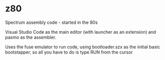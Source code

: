 # z80
Spectrum assembly code - started in the 80s

Visual Studio Code as the main editor (with launcher as an extension) and pasmo as the assembler.

Uses the fuse emulator to run code, using bootloader.szx as the initial basic bootstapper, so all you have to do is type RUN from the cursor
